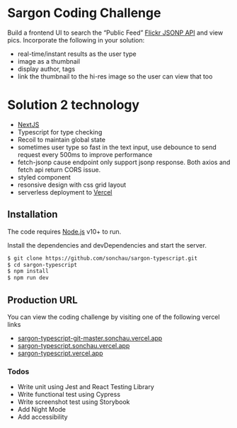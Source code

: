 # Sargon Coding Challenge

 Build a frontend UI to search the “Public Feed” [Flickr JSONP API](https://www.flickr.com/services/feeds/docs/photos_public/) and view pics. 
 Incorporate the following in your solution: 
  - real-time/instant results as the user type
  - image as a thumbnail
  - display author, tags
  - link the thumbnail to the hi-res image so the user can view that too

# Solution 2 technology
  - [NextJS](https://nextjs.org/)
  - Typescript for type checking
  - Recoil to maintain global state
  - sometimes user type so fast in the text input, use debounce to send request every 500ms to improve performance 
  - fetch-jsonp cause endpoint only support jsonp response. Both axios and fetch api return CORS issue.
  - styled component
  - resonsive design with css grid layout
  - serverless deployment to [Vercel](https://sargon-typescript.sonchau.vercel.app/)

## Installation

The code requires [Node.js](https://nodejs.org/) v10+ to run.

Install the dependencies and devDependencies and start the server.

```sh
$ git clone https://github.com/sonchau/sargon-typescript.git
$ cd sargon-typescript
$ npm install
$ npm run dev
```

## Production URL

You can view the coding challenge by visiting one of the following vercel links

  - [sargon-typescript-git-master.sonchau.vercel.app](https://sargon-typescript-git-master.sonchau.vercel.app)
  - [sargon-typescript.sonchau.vercel.app](https://sargon-typescript.sonchau.vercel.app)
  - [sargon-typescript.vercel.app](https://sargon-typescript.vercel.app)

### Todos
 - Write unit using Jest and React Testing Library
 - Write functional test using Cypress
 - Write screenshot test using Storybook
 - Add Night Mode
 - Add accessibility
